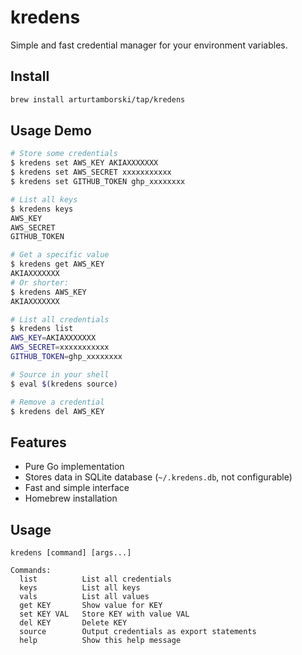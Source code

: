 # kredens

Simple and fast credential manager for your environment variables.

## Install

```bash
brew install arturtamborski/tap/kredens
```

## Usage Demo

```bash
# Store some credentials
$ kredens set AWS_KEY AKIAXXXXXXX
$ kredens set AWS_SECRET xxxxxxxxxxx
$ kredens set GITHUB_TOKEN ghp_xxxxxxxx

# List all keys
$ kredens keys
AWS_KEY
AWS_SECRET
GITHUB_TOKEN

# Get a specific value
$ kredens get AWS_KEY
AKIAXXXXXXX
# Or shorter:
$ kredens AWS_KEY
AKIAXXXXXXX

# List all credentials
$ kredens list
AWS_KEY=AKIAXXXXXXX
AWS_SECRET=xxxxxxxxxxx
GITHUB_TOKEN=ghp_xxxxxxxx

# Source in your shell
$ eval $(kredens source)

# Remove a credential
$ kredens del AWS_KEY
```

## Features

- Pure Go implementation
- Stores data in SQLite database (`~/.kredens.db`, not configurable)
- Fast and simple interface
- Homebrew installation

## Usage

```
kredens [command] [args...]

Commands:
  list          List all credentials
  keys          List all keys
  vals          List all values
  get KEY       Show value for KEY
  set KEY VAL   Store KEY with value VAL
  del KEY       Delete KEY
  source        Output credentials as export statements
  help          Show this help message
```
